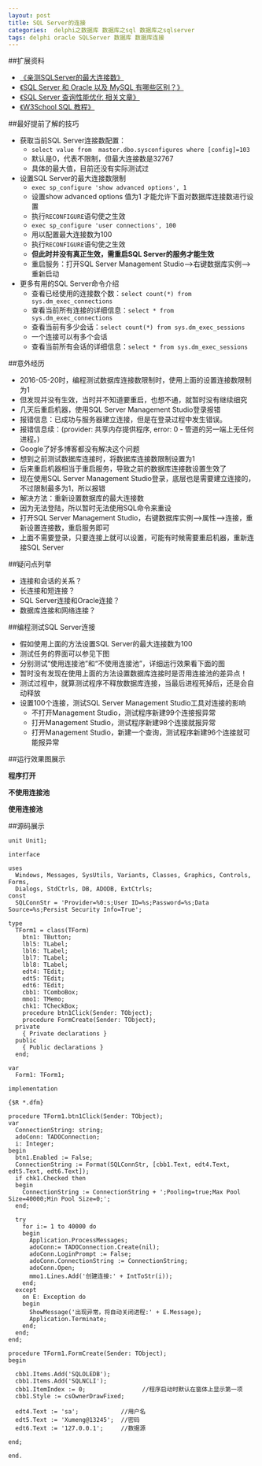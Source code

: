 ```yaml
---
layout: post
title: SQL Server的连接
categories:  delphi之数据库 数据库之sql 数据库之sqlserver
tags: delphi oracle SQLServer 数据库 数据库连接  
---
```


##扩展资料

* [《亲测SQLServer的最大连接数》](http://www.cnblogs.com/wlb/archive/2012/04/08/2437617.html)
* [《SQL Server 和 Oracle 以及 MySQL 有哪些区别？》](https://www.zhihu.com/question/19866767)
* [《SQL Server 查询性能优化 相关文章》](http://www.cnblogs.com/xcsn/p/4929724.html)
* [《W3School SQL 教程》](http://www.w3school.com.cn/sql/index.asp)

##最好提前了解的技巧

* 获取当前SQL Server连接数配置：
  * `select value from  master.dbo.sysconfigures where [config]=103`
  * 默认是0，代表不限制，但最大连接数是32767
  * 具体的最大值，目前还没有实际测试过
* 设置SQL Server的最大连接数限制
  * `exec sp_configure 'show advanced options', 1` 
  * 设置show advanced options 值为1 才能允许下面对数据库连接数进行设置
  * 执行`RECONFIGURE`语句使之生效
  * `exec sp_configure 'user connections', 100`
  * 用以配置最大连接数为100
  * 执行`RECONFIGURE`语句使之生效
  * **但此时并没有真正生效，需重启SQL Server的服务才能生效**
  * 重启服务：打开SQL Server Management Studio-->右键数据库实例-->重新启动
* 更多有用的SQL Server命令介绍
  * 查看已经使用的连接数个数：`select count(*) from sys.dm_exec_connections`
  * 查看当前所有连接的详细信息：`select * from sys.dm_exec_connections`
  * 查看当前有多少会话：`select count(*) from sys.dm_exec_sessions`
  * 一个连接可以有多个会话
  * 查看当前所有会话的详细信息：`select * from sys.dm_exec_sessions`
  
##意外经历

* 2016-05-20时，编程测试数据库连接数限制时，使用上面的设置连接数限制为1
* 但发现并没有生效，当时并不知道要重启，也想不通，就暂时没有继续细究
* 几天后重启机器，使用SQL Server Management Studio登录报错
* 报错信息：已成功与服务器建立连接，但是在登录过程中发生错误。 
* 报错信息续：(provider: 共享内存提供程序, error: 0 - 管道的另一端上无任何进程。)
* Google了好多博客都没有解决这个问题
* 想到之前测试数据库连接时，将数据库连接数限制设置为1
* 后来重启机器相当于重启服务，导致之前的数据库连接数设置生效了
* 现在使用SQL Server Management Studio登录，底层也是需要建立连接的，不过限制最多为1，所以报错
* 解决方法：重新设置数据库的最大连接数
* 因为无法登陆，所以暂时无法使用SQL命令来重设
* 打开SQL Server Management Studio，右键数据库实例-->属性-->连接，重新设置连接数，重启服务即可
* 上面不需要登录，只要连接上就可以设置，可能有时候需要重启机器，重新连接SQL Server

##疑问点列举

* 连接和会话的关系？
* 长连接和短连接？
* SQL Server连接和Oracle连接？
* 数据库连接和网络连接？

##编程测试SQL Server连接

* 假如使用上面的方法设置SQL Server的最大连接数为100
* 测试任务的界面可以参见下图
* 分别测试“使用连接池”和“不使用连接池”，详细运行效果看下面的图
* 暂时没有发现在使用上面的方法设置数据库连接时是否用连接池的差异点！
* 测试过程中，就算测试程序不释放数据库连接，当最后进程死掉后，还是会自动释放
* 设置100个连接，测试SQL Server Management Studio工具对连接的影响
  * 不打开Management Studio，测试程序新建99个连接报异常
  * 打开Management Studio，测试程序新建98个连接就报异常
  * 打开Management Studio，新建一个查询，测试程序新建96个连接就可能报异常

##运行效果图展示

**程序打开**

**不使用连接池**

**使用连接池**

##源码展示

```
unit Unit1;

interface

uses
  Windows, Messages, SysUtils, Variants, Classes, Graphics, Controls, Forms,
  Dialogs, StdCtrls, DB, ADODB, ExtCtrls;
const
  SQLConnStr = 'Provider=%0:s;User ID=%s;Password=%s;Data Source=%s;Persist Security Info=True';

type
  TForm1 = class(TForm)
    btn1: TButton;
    lbl5: TLabel;
    lbl6: TLabel;
    lbl7: TLabel;
    lbl8: TLabel;
    edt4: TEdit;
    edt5: TEdit;
    edt6: TEdit;
    cbb1: TComboBox;
    mmo1: TMemo;
    chk1: TCheckBox;
    procedure btn1Click(Sender: TObject);
    procedure FormCreate(Sender: TObject);
  private
    { Private declarations }
  public
    { Public declarations }
  end;

var
  Form1: TForm1;

implementation

{$R *.dfm}

procedure TForm1.btn1Click(Sender: TObject);
var
  ConnectionString: string;
  adoConn: TADOConnection;
  i: Integer;
begin
  btn1.Enabled := False;
  ConnectionString := Format(SQLConnStr, [cbb1.Text, edt4.Text, edt5.Text, edt6.Text]);
  if chk1.Checked then
  begin
    ConnectionString := ConnectionString + ';Pooling=true;Max Pool Size=40000;Min Pool Size=0;';
  end;

  try
    for i:= 1 to 40000 do
    begin
      Application.ProcessMessages;
      adoConn:= TADOConnection.Create(nil);
      adoConn.LoginPrompt := False;
      adoConn.ConnectionString := ConnectionString;
      adoConn.Open;
      mmo1.Lines.Add('创建连接:' + IntToStr(i));
    end;
  except
    on E: Exception do
    begin
      ShowMessage('出现异常，将自动关闭进程:' + E.Message);
      Application.Terminate;
    end;
  end;
end;

procedure TForm1.FormCreate(Sender: TObject);
begin

  cbb1.Items.Add('SQLOLEDB');
  cbb1.Items.Add('SQLNCLI');
  cbb1.ItemIndex := 0;                //程序启动时默认在窗体上显示第一项
  cbb1.Style := csOwnerDrawFixed;

  edt4.Text := 'sa';            //用户名
  edt5.Text := 'Xumeng@13245';  //密码
  edt6.Text := '127.0.0.1';     //数据源

end;

end.
```

